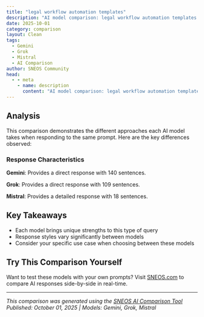 ```yaml
---
title: "legal workflow automation templates"
description: "AI model comparison: legal workflow automation templates..."
date: 2025-10-01
category: comparison
layout: Clean
tags:
  - Gemini
  - Grok
  - Mistral
  - AI Comparison
author: SNEOS Community
head:
  - - meta
    - name: description
      content: "AI model comparison: legal workflow automation templates..."
---
```


<ChatComparison
  title="legal workflow automation templates"
  prompt="legal workflow automation templates"
  :responses='{"Gemini": "Okay, let\u0027s break down legal workflow automation templates, covering common examples, key benefits, and how to find and use them.\n\n**What are Legal Workflow Automation Templates?**\n\nIn essence, legal workflow automation templates are pre-designed, customizable blueprints for automating recurring legal tasks and processes. They provide a starting point for law firms, legal departments, and solo practitioners to streamline their operations, reduce manual effort, minimize errors, and improve efficiency. They leverage software tools to automate steps like data entry, document generation, task assignment, deadline tracking, and communication.\n\n**Common Legal Workflow Automation Templates (with Examples):**\n\nHere\u0027s a breakdown of some popular types, including typical steps that might be automated:\n\n1. **Contract Management:**\n * **Purpose:** Streamlines the entire contract lifecycle, from creation and negotiation to approval, execution, and renewal.\n * **Automated Steps:**\n * **Contract Request Intake:** Automated forms to gather contract requirements.\n * **Template Selection:** Automatically choose appropriate templates based on contract type.\n * **Data Population:** Auto-fill templates with relevant data from databases or forms.\n * **Approval Routing:** Route contracts for review and approval based on pre-defined rules (e.g., value thresholds, department involvement).\n * **Redlining and Negotiation:** Track changes, manage versions, and facilitate online collaboration.\n * **Signature Collection:** Integrate with e-signature platforms (DocuSign, Adobe Sign).\n * **Contract Storage and Retrieval:** Securely store executed contracts in a central repository with robust search capabilities.\n * **Renewal Reminders:** Automated alerts for upcoming renewal dates.\n * **Compliance Tracking:** Monitor compliance obligations and track progress.\n * **Tools:** Contract management software (e.g., Ironclad, Concord, Agiloft, PandaDoc), document automation platforms, e-signature platforms.\n\n2. **Document Assembly/Generation:**\n * **Purpose:** Create standardized legal documents (contracts, pleadings, letters, etc.) quickly and accurately.\n * **Automated Steps:**\n * **Questionnaires/Forms:** Collect relevant information through guided forms.\n * **Template Population:** Automatically populate document templates with data from the forms.\n * **Clause Selection:** Dynamically insert or remove clauses based on answers to the questionnaire.\n * **Numbering and Formatting:** Automate numbering, formatting, and cross-referencing.\n * **Version Control:** Maintain a history of document versions.\n * **Tools:** Document automation software (e.g., HotDocs, Clio Grow, Woodpecker, Lawyaw), template management systems.\n\n3. **Client Onboarding:**\n * **Purpose:** Streamline the process of bringing on new clients, from initial contact to engagement agreement.\n * **Automated Steps:**\n * **Intake Forms:** Online forms to collect client information (name, contact details, case details).\n * **Conflict Checks:** Automated searches of existing client databases to identify potential conflicts of interest.\n * **Engagement Letter Generation:** Automatically generate engagement letters based on client information and case type.\n * **Payment Processing:** Integration with payment gateways for online payments.\n * **Welcome Packet Delivery:** Automated delivery of welcome packets and onboarding materials.\n * **Task Assignment:** Assigning team members to related tasks, setting deadlines, and sending notifications.\n * **Tools:** Client relationship management (CRM) software (e.g., Clio Grow, Lawmatics, Lexicata), document automation tools.\n\n4. **Litigation Support:**\n * **Purpose:** Manage and automate tasks related to litigation, from discovery to trial preparation.\n * **Automated Steps:**\n * **Document Collection:** Automated tools to collect and organize documents from various sources.\n * **eDiscovery Processing:** Process and analyze electronically stored information (ESI).\n * **Document Review:** AI-powered document review to identify relevant documents and key information.\n * **Deposition Summaries:** Automatically generate summaries of deposition transcripts.\n * **Pleadings Generation:** Automated generation of pleadings.\n * **Trial Preparation:** Create trial notebooks and exhibits.\n * **Tools:** eDiscovery software (e.g., Relativity, Everlaw), legal research platforms (e.g., Westlaw Edge, LexisNexis), case management software.\n\n5. **Intellectual Property (IP) Management:**\n * **Purpose:** Track and manage IP assets (patents, trademarks, copyrights) throughout their lifecycle.\n * **Automated Steps:**\n * **Docketing:** Automatically track deadlines for filings, renewals, and other IP-related tasks.\n * **Patent Monitoring:** Monitor patent publications and competitor activity.\n * **Trademark Searching:** Automated trademark searches to identify potential conflicts.\n * **License Agreement Management:** Manage license agreements and track royalties.\n * **IP Portfolio Reporting:** Generate reports on IP assets and their status.\n * **Tools:** IP management software (e.g., Anaqua, CPI, Alt Legal).\n\n6. **Legal Hold:**\n * **Purpose:** Preserve potentially relevant information when litigation is anticipated.\n * **Automated Steps:**\n * **Legal Hold Notification:** Automatically send legal hold notices to relevant custodians.\n * **Custodian Acknowledgement Tracking:** Track acknowledgement of legal hold notices.\n * **Data Preservation:** Implement automated data preservation measures.\n * **Release of Legal Hold:** Automated process to release data when the legal hold is lifted.\n * **Tools:** eDiscovery software (often includes legal hold functionality).\n\n7. **Compliance:**\n * **Purpose:** Ensure adherence to relevant laws and regulations.\n * **Automated Steps:**\n * **Regulatory Change Monitoring:** Track updates to relevant regulations.\n * **Policy Dissemination:** Automated distribution of policies to employees.\n * **Compliance Training:** Automated scheduling and tracking of compliance training.\n * **Compliance Audits:** Automated audits of compliance procedures.\n * **Reporting:** Generate compliance reports for management.\n * **Tools:** Governance, risk, and compliance (GRC) software.\n\n8. **Invoice Generation and Payment Processing:**\n * **Purpose:** Create invoices and manage payments more efficiently.\n * **Automated Steps:**\n * **Time Tracking:** Automated time tracking to capture billable hours.\n * **Invoice Generation:** Automatically generate invoices based on time entries and expense reports.\n * **Payment Reminders:** Automated payment reminders to clients.\n * **Online Payment Processing:** Integration with online payment gateways.\n * **Reporting:** Generate financial reports (e.g., revenue, accounts receivable).\n * **Tools:** Practice management software (e.g., Clio, MyCase, PracticePanther).\n\n**Benefits of Using Legal Workflow Automation Templates:**\n\n* **Increased Efficiency:** Automate repetitive tasks, freeing up legal professionals to focus on higher-value work.\n* **Reduced Errors:** Minimize manual data entry and human error.\n* **Improved Consistency:** Ensure that tasks are performed consistently and according to established procedures.\n* **Cost Savings:** Reduce labor costs and improve resource utilization.\n* **Better Client Service:** Respond to client inquiries more quickly and efficiently.\n* **Enhanced Compliance:** Ensure compliance with legal and regulatory requirements.\n* **Improved Collaboration:** Facilitate collaboration among team members.\n* **Better Data Management:** Centralize and organize legal data.\n* **Increased Transparency:** Provide visibility into the status of legal matters.\n\n**Where to Find Legal Workflow Automation Templates:**\n\n* **Legal Software Providers:** Many legal software vendors offer pre-built templates specifically designed for their platforms. Check the documentation, support resources, and template libraries of software like Clio, MyCase, Lawmatics, HotDocs, Ironclad, PandaDoc, etc.\n* **Legal Tech Consultants:** Legal tech consultants often develop custom templates for their clients. They may also have generic templates available for purchase or licensing.\n* **Online Marketplaces:** Some online marketplaces specialize in legal templates and resources.\n* **Industry Associations:** Legal industry associations (e.g., the American Bar Association) may offer resources and templates to their members.\n* **DIY (Do-It-Yourself):** You can create your own templates using document automation software or other tools. This requires more upfront effort but allows for maximum customization.\n\n**How to Choose and Use a Template:**\n\n1. **Identify Your Needs:** Determine which legal processes are most time-consuming and prone to errors. Focus on areas where automation can have the biggest impact.\n2. **Research Available Templates:** Explore the template libraries of different software vendors and online marketplaces.\n3. **Evaluate Template Features:** Consider factors such as customization options, ease of use, integration with other systems, and cost.\n4. **Customize the Template:** Adapt the template to your specific needs and workflows. This may involve adding or removing fields, modifying clauses, and configuring approval rules.\n5. **Test the Template:** Thoroughly test the template to ensure that it works as expected.\n6. **Train Your Team:** Provide training to your team on how to use the template effectively.\n7. **Monitor and Optimize:** Continuously monitor the performance of the template and make adjustments as needed.\n\n**Important Considerations:**\n\n* **Data Security and Privacy:** Ensure that your chosen software and templates comply with data security and privacy regulations (e.g., GDPR, CCPA).\n* **Integration:** Consider whether the template integrates with your existing systems (e.g., CRM, practice management software).\n* **Scalability:** Choose a template that can scale to meet your growing needs.\n* **Legal Review:** Have your templates reviewed by a legal professional to ensure that they comply with applicable laws and regulations.\n* **Accessibility:** Make sure that the workflows are accessible to people with disabilities.\n\n**In Summary:**\n\nLegal workflow automation templates are powerful tools for improving efficiency, reducing errors, and enhancing client service in the legal profession. By carefully selecting and customizing templates to meet your specific needs, you can streamline your operations and free up your time to focus on more strategic legal work. Start by identifying your biggest pain points and then explore the available options to find the right solution.\n", "Grok": "Legal workflow automation templates are pre-designed frameworks or tools that help law firms, legal departments, and other legal professionals streamline repetitive tasks, improve efficiency, and reduce manual errors. These templates can be customized to fit specific legal processes and often integrate with legal tech software like practice management systems, document management tools, or e-signature platforms. Below is an overview of common legal workflow automation templates, their purposes, and key components:\n\n---\n\n### **1. Client Intake and Onboarding Workflow Template**\n**Purpose**: Automate the process of gathering client information, conducting conflict checks, and sending engagement letters.\n**Key Steps**:\n- Client submits an intake form (online or via CRM).\n- System flags potential conflicts of interest by cross-referencing data with existing client database.\n- Automated generation of engagement letters using document templates.\n- E-signature integration for client approval.\n- Notification to assign a case manager or attorney.\n**Tools**: Clio, MyCase, or custom forms in platforms like JotForm or Typeform.\n**Benefits**: Reduces manual data entry, ensures compliance with conflict checks, and speeds up onboarding.\n\n**Template Example**:\n- Step 1: Client fills out a secure online form (name, contact, case details).\n- Step 2: Data is funneled into a CRM or case management system.\n- Step 3: Automated email with engagement letter sent via DocuSign.\n- Step 4: Client signs digitally; case is created in the system with automated task assignments.\n\n---\n\n### **2. Document Drafting and Review Workflow Template**\n**Purpose**: Streamline the creation, review, and approval of legal documents such as contracts, pleadings, or briefs.\n**Key Steps**:\n- Selection of document type from a predefined library of templates.\n- Auto-population of client data into documents using stored information.\n- Assignment of review tasks to team members with deadlines.\n- Version control and tracking of edits/comments.\n- Final approval and delivery to client or filing system.\n**Tools**: HotDocs, Contract Express, or integrations with Microsoft Word/Google Docs.\n**Benefits**: Minimizes errors in drafting, ensures consistency, and saves time on repetitive document preparation.\n\n**Template Example**:\n- Step 1: Attorney selects \u201CNon-Disclosure Agreement\u201D template.\n- Step 2: Client data (name, address) is auto-filled from CRM.\n- Step 3: Document is routed to a senior attorney for review via workflow software.\n- Step 4: Approved document is sent to client for e-signature.\n\n---\n\n### **3. Case Management Workflow Template**\n**Purpose**: Automate task tracking, deadlines, and communication for ongoing cases.\n**Key Steps**:\n- Case creation with automated task lists (e.g., discovery, filing, court dates).\n- Calendar integration for deadlines and reminders.\n- Automated status updates to clients via email or portal.\n- Document storage and retrieval for case-related materials.\n- Billing triggers for time tracking or invoicing.\n**Tools**: PracticePanther, Clio Manage, or Asana/Trello for task management.\n**Benefits**: Keeps cases on track, improves client communication, and ensures no deadlines are missed.\n\n**Template Example**:\n- Step 1: New case is logged into the system with key dates (e.g., hearing on MM/DD/YYYY).\n- Step 2: Automated reminders are sent to attorneys 7 days and 1 day before deadlines.\n- Step 3: Tasks (e.g., \u201CFile Motion\u201D) are assigned with status tracking.\n- Step 4: Client receives weekly email updates on case progress.\n\n---\n\n### **4. Billing and Invoicing Workflow Template**\n**Purpose**: Automate time tracking, invoice generation, and payment collection.\n**Key Steps**:\n- Time entries are logged manually or via case management software.\n- Automated generation of invoices based on billable hours or flat fees.\n- Email delivery of invoices to clients with payment links.\n- Payment reminders for overdue invoices.\n- Integration with accounting software for financial tracking.\n**Tools**: QuickBooks, FreshBooks, or built-in billing features in Clio or MyCase.\n**Benefits**: Reduces billing errors, improves cash flow, and saves time on manual invoicing.\n\n**Template Example**:\n- Step 1: Attorney logs 2 hours on a case via time-tracking tool.\n- Step 2: System generates an invoice at the end of the month with logged hours.\n- Step 3: Invoice is emailed to client with a \u201CPay Now\u201D link via Stripe or PayPal.\n- Step 4: If unpaid after 7 days, an automated reminder email is sent.\n\n---\n\n### **5. E-Discovery Workflow Template**\n**Purpose**: Automate the collection, processing, and review of electronic data for litigation.\n**Key Steps**:\n- Data ingestion from client-provided sources (emails, files, etc.).\n- Automated tagging and categorization of relevant documents using keywords or AI.\n- Assignment of review tasks to team members.\n- Export of relevant data for production or court filings.\n- Audit trail for compliance and chain of custody.\n**Tools**: Relativity, Logikcull, or Everlaw.\n**Benefits**: Speeds up discovery, reduces costs, and ensures compliance with legal standards.\n\n**Template Example**:\n- Step 1: Client uploads data to a secure e-discovery platform.\n- Step 2: AI flags documents with keywords like \u201Ccontract\u201D or \u201Cbreach.\u201D\n- Step 3: Paralegals are assigned batches for manual review with deadlines.\n- Step 4: Finalized documents are exported for production with metadata preserved.\n\n---\n\n### **6. Compliance and Regulatory Workflow Template**\n**Purpose**: Automate monitoring and reporting for compliance with legal or industry regulations.\n**Key Steps**:\n- Checklist of compliance tasks (e.g., GDPR, HIPAA, or AML requirements).\n- Automated reminders for filing deadlines or audits.\n- Document storage for proof of compliance.\n- Alerts for regulatory updates or breaches.\n- Reporting tools for internal or external audits.\n**Tools**: LogicGate, ComplianceQuest, or custom workflows in Airtable.\n**Benefits**: Minimizes risk of non-compliance, ensures timely filings, and simplifies audits.\n\n**Template Example**:\n- Step 1: System sends a reminder for annual GDPR compliance review.\n- Step 2: Staff uploads required documentation to a centralized repository.\n- Step 3: Automated report is generated and sent to stakeholders.\n- Step 4: Alerts are triggered if new regulations are enacted.\n\n---\n\n### **How to Create or Customize a Legal Workflow Automation Template**\n1. **Identify Repetitive Processes**: Start with tasks that are time-consuming or error-prone (e.g., client intake, document drafting).\n2. **Map the Workflow**: Break down the process into steps, decision points, and outputs.\n3. **Choose a Platform**: Select a legal tech tool or general automation software (e.g., Zapier, Clio, or Monday.com) to build the workflow.\n4. **Integrate Tools**: Connect CRMs, e-signature tools, and billing software to ensure seamless data flow.\n5. **Test and Refine**: Run pilot tests to identify bottlenecks or errors, then adjust as needed.\n6. **Train Staff**: Ensure team members understand how to use the automated system and troubleshoot issues.\n\n---\n\n### **Popular Tools for Legal Workflow Automation**\n- **Case Management**: Clio, MyCase, PracticePanther\n- **Document Automation**: HotDocs, Contract Express, PandaDoc\n- **E-Signature**: DocuSign, Adobe Sign, HelloSign\n- **Task Automation**: Zapier, Airtable, Asana\n- **E-Discovery**: Relativity, Everlaw, Logikcull\n- **Billing**: QuickBooks, FreshBooks, TimeSolv\n\n---\n\nBy implementing legal workflow automation templates, firms can save time, reduce costs, and improve client satisfaction. Many legal tech platforms also offer pre-built templates that can be tailored to specific practice areas like family law, corporate law, or litigation. If you\u2019re looking for a specific template or tool recommendation, let me know your practice area or the process you want to automate!", "Mistral": "Legal workflow automation templates can significantly streamline legal processes, reduce manual errors, and improve efficiency. Here are some common templates that can be automated using various legal workflow automation tools:\n\n1. **Client Intake and Onboarding**\n - New client form\n - Conflict check process\n - Engagement letter generation\n\n2. **Document Automation**\n - Non-Disclosure Agreement (NDA) generator\n - Employment contract generator\n - Lease agreement generator\n - Shareholders\u0027 agreement generator\n\n3. **Contract Lifecycle Management**\n - Contract request and approval workflow\n - Contract renewal and expiration tracking\n - Contract review and negotiation workflow\n\n4. **Litigation Support**\n - Case management workflow\n - Discovery and e-disclosure workflow\n - Trial preparation checklist\n\n5. **Compliance and Regulatory**\n - GDPR compliance workflow\n - Data breach response workflow\n - Health and safety incident reporting workflow\n\n6. **Intellectual Property**\n - Trademark application workflow\n - Patent application workflow\n - Copyright registration workflow\n\n7. **Corporate Secretarial**\n - Company formation workflow\n - Board meeting and resolution workflow\n - Share allotment and transfer workflow\n\n8. **In-house Legal Department**\n - Legal request intake and triage workflow\n - Legal spend approval workflow\n - Legal matter management workflow\n\n9. **Legal Project Management**\n - Task assignment and tracking workflow\n - Deadline and milestone management workflow\n - Time tracking and reporting workflow\n\n10. **Integrations**\n - Integration with e-signature platforms (e.g., DocuSign, Adobe Sign)\n - Integration with document management systems (e.g., iManage, NetDocuments)\n - Integration with practice management systems (e.g., Clio, PracticePanther)\n\nTo create these templates, you can use legal workflow automation software like:\n\n- Nintex\n- ThinkSmart (now part of Mitratech)\n- HighQ (now part of Thomson Reuters)\n- K2\n- Microsoft Power Automate\n- Zapier\n- AirSlate\n\nMost of these tools have pre-built templates and allow you to customize workflows according to your specific needs."}' 
  published-date="21:17"
/>

## Analysis

This comparison demonstrates the different approaches each AI model takes when responding to the same prompt. Here are the key differences observed:

### Response Characteristics

**Gemini**: Provides a direct response with 140 sentences. 

**Grok**: Provides a direct response with 109 sentences. 

**Mistral**: Provides a detailed response with 18 sentences. 

## Key Takeaways

- Each model brings unique strengths to this type of query
- Response styles vary significantly between models
- Consider your specific use case when choosing between these models

## Try This Comparison Yourself

Want to test these models with your own prompts? Visit [SNEOS.com](https://sneos.com) to compare AI responses side-by-side in real-time.

---

*This comparison was generated using the [SNEOS AI Comparison Tool](https://sneos.com)*
*Published: October 01, 2025 | Models: Gemini, Grok, Mistral*
